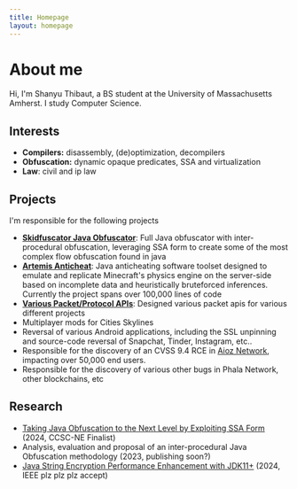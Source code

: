 ```yaml
---
title: Homepage
layout: homepage
---
```


# About me

Hi, I'm Shanyu Thibaut, a BS student at the University of Massachusetts Amherst. I study Computer Science.

## Interests

- **Compilers:** disassembly, (de)optimization, decompilers
- **Obfuscation:** dynamic opaque predicates, SSA and virtualization
- **Law**: civil and ip law

## Projects

I'm responsible for the following projects
- [**Skidfuscator Java Obfuscator**](https://github.com/skidfuscatordev/skidfuscator-java-obfuscator): Full Java obfuscator with inter-procedural obfuscation, leveraging SSA form to create some of the most complex flow obfuscation found in java
- [**Artemis Anticheat**](https://github.com/artemisac/artemis-minecraft-anticheat): Java anticheating software toolset designed to emulate and replicate Minecraft's physics engine on the server-side based on incomplete data and heuristically bruteforced inferences. Currently the project spans over 100,000 lines of code
- [**Various Packet/Protocol APIs**](https://github.com/terminalsin/fairy-packet-starter): Designed various packet apis for various different projects
- Multiplayer mods for Cities Skylines
- Reversal of various Android applications, including the SSL unpinning and source-code reversal of Snapchat, Tinder, Instagram, etc..
- Responsible for the discovery of an CVSS 9.4 RCE in [Aioz Network](https://aioz.network/), impacting over 50,000 end users. 
- Responsible for the discovery of various other bugs in Phala Network, other blockchains, etc

## Research
- [Taking Java Obfuscation to the Next Level by Exploiting SSA Form](https://github.com/skidfuscatordev/skidfuscator-java-obfuscator) (2024, CCSC-NE Finalist)
- Analysis, evaluation and proposal of an inter-procedural Java Obfuscation methodology (2023, publishing soon?)
- [Java String Encryption Performance Enhancement with JDK11+](https://github.com/skidfuscatordev/constant-dynamic-research/) (2024, IEEE plz plz plz accept)

<script id="umaring_js" src="https://umaring.hamy.cc/ring.js?id=tbo"></script>
<div id="umaring"></div>

